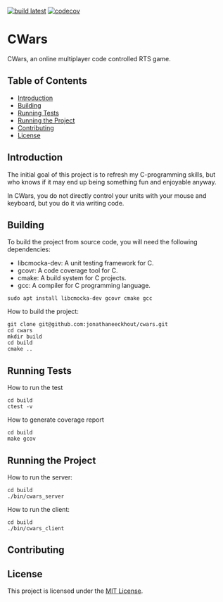[![build latest](https://github.com/jonathaneeckhout/cwars/actions/workflows/build.yml/badge.svg)](https://github.com/jonathaneeckhout/cwars/actions/workflows/build.yml)
[![codecov](https://codecov.io/gh/jonathaneeckhout/cwars/graph/badge.svg?token=0R3TB4ISCY)](https://codecov.io/gh/jonathaneeckhout/cwars)

# CWars
CWars, an online multiplayer code controlled RTS game.

## Table of Contents

- [Introduction](#introduction)
- [Building](#building)
- [Running Tests](#running-tests)
- [Running the Project](#running-the-project)
- [Contributing](#contributing)
- [License](#license)

## Introduction
The initial goal of this project is to refresh my C-programming skills, but who knows if it may end up being something fun and enjoyable anyway. 

In CWars, you do not directly control your units with your mouse and keyboard, but you do it via writing code. 

## Building

To build the project from source code, you will need the following dependencies:

- libcmocka-dev: A unit testing framework for C.
- gcovr: A code coverage tool for C.
- cmake: A build system for C projects.
- gcc: A compiler for C programming language.

```
sudo apt install libcmocka-dev gcovr cmake gcc
```

How to build the project:
```
git clone git@github.com:jonathaneeckhout/cwars.git
cd cwars
mkdir build
cd build
cmake ..
```

## Running Tests

How to run the test
```
cd build
ctest -v
```

How to generate coverage report
```
cd build
make gcov
```

## Running the Project

How to run the server:
```
cd build
./bin/cwars_server
```

How to run the client:
```
cd build
./bin/cwars_client
```
## Contributing


## License

This project is licensed under the [MIT License](LICENSE).
